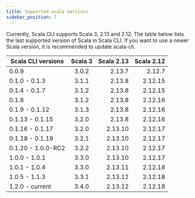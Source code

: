 ```yaml
---
title: Supported scala versions
sidebar_position: 7
---
```


Currently, Scala CLI supports Scala 3, 2.13 and 2.12. The table below lists the last supported version of Scala in Scala
CLI. If you want to use a newer Scala version,
it is recommended to update scala-cli.

| Scala CLI versions | Scala 3 | Scala 2.13 | Scala 2.12 |
|--------------------|:-------:|-----------:|-----------:|
| 0.0.9              |  3.0.2  |     2.13.7 |     2.12.7 |
| 0.1.0 - 0.1.3      |  3.1.1  |     2.13.8 |    2.12.15 |
| 0.1.4 - 0.1.7      |  3.1.2  |     2.13.8 |    2.12.15 |
| 0.1.8              |  3.1.2  |     2.13.8 |    2.12.16 |
| 0.1.9 - 0.1.12     |  3.1.3  |     2.13.8 |    2.12.16 |
| 0.1.13 - 0.1.15    |  3.2.0  |     2.13.8 |    2.12.16 |
| 0.1.16 - 0.1.17    |  3.2.0  |    2.13.10 |    2.12.17 |
| 0.1.18 - 0.1.19    |  3.2.1  |    2.13.10 |    2.12.17 |
| 0.1.20 - 1.0.0-RC2 |  3.2.2  |    2.13.10 |    2.12.17 |
| 1.0.0 - 1.0.1      |  3.3.0  |    2.13.10 |    2.12.17 |
| 1.0.1 - 1.0.4      |  3.3.0  |    2.13.11 |    2.12.18 |
| 1.0.5 - 1.1.3      |  3.3.1  |    2.13.12 |    2.12.18 |
| 1.2.0 - current    |  3.4.0  |    2.13.12 |    2.12.18 |

